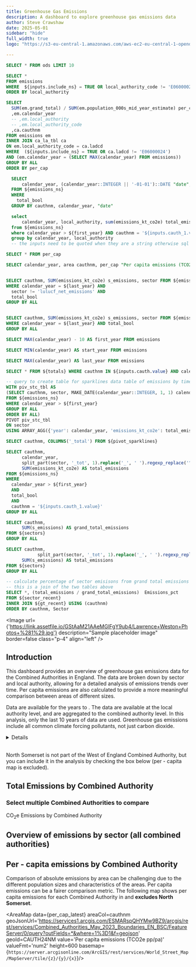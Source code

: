 ```yaml
---
title: Greenhouse Gas Emissions
description: A dashboard to explore greenhouse gas emissions data
author: Steve Crawshaw
date: 2025-05-01
sidebar: "hide"
full_width: true
logo: "https://s3-eu-central-1.amazonaws.com/aws-ec2-eu-central-1-opendatasoft-staticfileset/westofenglandca/logo?tstamp=17447082559153838"

---
```

<!-- Queries     -->

```sql epc
SELECT * FROM ods LIMIT 10

```

```sql emissions_ns
SELECT *
FROM emissions
WHERE  ${inputs.include_ns} = TRUE OR local_authority_code != 'E06000024'
ORDER BY local_authority

```

```sql per_cap_ns
SELECT 
  SUM(em.grand_total) / SUM(em.population_000s_mid_year_estimate) per_cap
  ,em.calendar_year
  -- ,em.local_authority
  -- ,em.local_authority_code
  ,ca.cauthnm
FROM emissions em
INNER JOIN ca_la_tbl ca
ON em.local_authority_code = ca.ladcd
WHERE  (${inputs.include_ns} = TRUE OR ca.ladcd != 'E06000024')
AND (em.calendar_year = (SELECT MAX(calendar_year) FROM emissions))
GROUP BY ALL
ORDER BY per_cap

```


```sql totals
  SELECT
      calendar_year, (calendar_year::INTEGER || '-01-01')::DATE "date", cauthnm, sum(emissions_kt_co2e) total_emissions_kt_co2e 
  FROM ${emissions_ns}
  WHERE 
    total_bool
  GROUP BY cauthnm, calendar_year, "date"
```


```sql la_totals
  select
      calendar_year, local_authority, sum(emissions_kt_co2e) total_emissions_kt_co2e 
  from ${emissions_ns}
  where calendar_year > ${first_year} AND cauthnm = '${inputs.cauth_1.value}' AND total_bool
  group by calendar_year, local_authority
  -- the inputs need to be quoted when they are a string otherwise sql corrupted
```

```sql per_cap_ca
SELECT * FROM per_cap
```

```sql per_cap_latest
SELECT calendar_year, area cauthnm, per_cap "Per capita emissions (TCO2e pp/pa)" FROM ${per_cap_ca} WHERE calendar_year = ${last_year}
```

```sql sectors_not_lulucf

SELECT cauthnm, SUM(emissions_kt_co2e) s_emissions, sector FROM ${emissions_ns} 
WHERE calendar_year = ${last_year} AND
  sector != 'lulucf_net_emissions' AND 
  total_bool
GROUP BY ALL

```

```sql sectors

SELECT cauthnm, SUM(emissions_kt_co2e) s_emissions, sector FROM ${emissions_ns} 
WHERE calendar_year = ${last_year} AND total_bool
GROUP BY ALL

```

```sql first_year
SELECT MAX(calendar_year) - 10 AS first_year FROM emissions
```
```sql start_year
SELECT MIN(calendar_year) AS start_year FROM emissions
```
```sql last_year
SELECT MAX(calendar_year) AS last_year FROM emissions
```


```sql cauth_select
SELECT * FROM ${totals} WHERE cauthnm IN ${inputs.cauth.value} AND calendar_year > ${first_year}
```

```sql pivot_sparklines
-- query to create table for sparklines data table of emissions by time and sector for each CA
WITH piv_stc_tbl AS
(SELECT cauthnm, sector, MAKE_DATE(calendar_year::INTEGER, 1, 1) calendar_year, SUM(emissions_kt_co2e) AS total_emissions
FROM ${emissions_ns}
WHERE calendar_year > ${first_year}
GROUP BY ALL
ORDER BY ALL)
PIVOT piv_stc_tbl
ON sector
USING ARRAY_AGG({'year': calendar_year, 'emissions_kt_co2e': total_emissions}) AS emissions_year
```

```sql sparklines_totals
SELECT cauthnm, COLUMNS('_total') FROM ${pivot_sparklines}
```

```sql sector_totals
SELECT cauthnm,
      calendar_year,
      split_part(sector, '_tot', 1).replace('_', ' ').regexp_replace('^.', substring(sector, 1, 1).upper()) Sector,
      SUM(emissions_kt_co2e) AS total_emissions
FROM ${emissions_ns}
WHERE 
  calendar_year > ${first_year} 
  AND 
  total_bool
  AND
  cauthnm = '${inputs.cauth_1.value}'
GROUP BY ALL

```

```sql gt_recent
SELECT cauthnm,
      SUM(s_emissions) AS grand_total_emissions
FROM ${sectors}
GROUP BY ALL

```

```sql sector_recent
SELECT cauthnm,
            split_part(sector, '_tot', 1).replace('_', ' ').regexp_replace('^.', substring(sector, 1, 1).upper()) Sector,
      SUM(s_emissions) AS total_emissions
FROM ${sectors}
GROUP BY ALL

```

```sql sector_perc
-- calculate percentage of sector emisisons from grand total emissions
-- this is a join of the two tables above
SELECT *, (total_emissions / grand_total_emissions)  Emissions_pct 
FROM ${sector_recent} 
INNER JOIN ${gt_recent} USING (cauthnm)
ORDER BY cauthnm, Sector

```

<Image 
    url= {'https://link.assetfile.io/GStAaM21AAeMGlFgY9ub4/Lawrence+Weston+Photos+%281%29.jpg'}
    description="Sample placeholder image"
    border=false
    class="p-4"
    align="left" />

## Introduction

This dashboard provides an overview of greenhouse gas emissions data for the Combined Authorities in England. The data are broken down by sector and local authority, allowing for a detailed analysis of emissions trends over time. Per capita emissions are also calculated to provide a more meaningful comparison between areas of different sizes.

Data are available for the years <Value data={start_year} fmt='####'/> to <Value data={last_year} fmt='####'/>.  The data are available at the local authority level, and are aggregated to the combined authority level. In this analysis, only the last 10 years of data are used.
<Note>
Greenhouse gas emissions include all common climate forcing pollutants, not just carbon dioxide.
</Note>
<Details title='Data sources'>
Data were sourced from the <Link 
    url="https://www.data.gov.uk/dataset/723c243d-2f1a-4d27-8b61-cdb93e5b10ff/local_authority_carbon_dioxide_emissions"
    label="UK Department for Business, Energy & Industrial Strategy"
    newTab=true
/>
<br>
For full reproducibility and transparency, data have been processed and stored on the <Link 
    url="https://app.motherduck.com/"
    label="Motherduck"
    newTab=true 
/> cloud database platform. If you have a motherduck account you can access the database with this code:
<blockquote class="bg-zinc-200"> ATTACH 'md:_share/mca_data/f114fbc4-b46f-4dc4-b445-f039f9121946'; </blockquote>

The <Link
    url="https://evidence.dev/"
    label="Evidence.dev"
    newTab=true/> dashboard code is available on <Link 
    url="https://github.com/stevecrawshaw/template"
    label="GitHub."
    newTab=true
/>
</Details>

<br> North Somerset is not part of the West of England Combined Authority, but you can include it in the analysis by checking the box below (per - capita map is excluded).
<p>
<Checkbox
  title="Include North Somerset"
  name="include_ns"
  checked=false
  />
</p>


## Total Emissions by Combined Authority
### Select multiple Combined Authorities to compare

<Dropdown multiple=true
data={totals}
name=cauth
value=cauthnm
title="Combined Authority"
defaultValue="West of England"/>

CO<sub>2</sub>e Emissions by Combined Authority
<BarChart
    data={cauth_select}
    title="Total emissions by year: all sectors"
    x=date
    xFmt="YYYY"
    y=total_emissions_kt_co2e
    yAxisTitle="CO2e Emissions (Kte)"
    series=cauthnm
    colorPalette=wecaPaletteNew
    width=800
    height=600/>


## Overview of emissions by sector (all combined authorities)
<DataTable 
data={sparklines_totals}
rows=all
title="Trends by aggregated sector">
<Column id=cauthnm title="Combined Authority"/>
<Column id=commercial_total_emissions_year
        title="Commercial"
        contentType=sparkarea
        sparkX=year
        sparkY=emissions_kt_co2e
        sparkColor=#590075/>

<Column id=public_sector_total_emissions_year
        title="Public Sector"
        contentType=sparkarea
        sparkX=year
        sparkY=emissions_kt_co2e
        sparkColor=#1D4F2B
        />
<Column id=domestic_total_emissions_year
        title="Domestic"
        contentType=sparkarea
        sparkX=year
        sparkY=emissions_kt_co2e
        sparkColor=#40A832
        />
<Column id=industry_total_emissions_year
        title="Industrial"
        contentType=sparkarea
        sparkX=year
        sparkY=emissions_kt_co2e
        sparkColor=#CE132D
        />
</DataTable>


<Dropdown multiple=false
data={totals}
name=cauth_1
value=cauthnm
defaultValue="West of England"
title="Combined Authority"/>

<Grid cols=2>

<LineChart
    data={la_totals}
    title="CO2e Emissions by Constituent Local Authority"
    subtitle="Total emissions by year: all sectors"
    x=calendar_year
    xFmt="####"
    y=total_emissions_kt_co2e
    yAxisTitle="CO2e Emissions (Kte)"
    series=local_authority
    colorPalette=wecaPaletteNew/>

<LineChart
    data={sector_totals}
    title="CO2e Emissions by Sector"
    x=calendar_year
    xFmt="####"
    y=total_emissions
    yAxisTitle="CO2e Emissions (Kte)"
    series=Sector
    colorPalette=wecaPaletteNew/>

</Grid>


<BarChart
  data={sector_perc}
  x=cauthnm
  xFmt="####"
  y=Emissions_pct
  series=Sector
  colorPalette=wecaPaletteNew
  title="Percentage of Grand Total Emissions by Sector"
  subtitle="Land use (LULUCF) emissions can be negative or positive"
  swapXY=true
  width=800
  height=600/>


## Per - capita emissions by Combined Authority

Comparison of absolute emissions by area can be challenging due to the different population sizes and characteristics of the areas. Per capita emissions can be a fairer comparison metric. The following map shows per capita emissions for each Combined Authority in <Value data={last_year} fmt='####'/> and **excludes North Somerset**.


<AreaMap 
    data={per_cap_latest} 
    areaCol=cauthnm
    geoJsonUrl='https://services1.arcgis.com/ESMARspQHYMw9BZ9/arcgis/rest/services/Combined_Authorities_May_2023_Boundaries_EN_BSC/FeatureServer/0/query?outFields=*&where=1%3D1&f=geojson'
    geoId=CAUTH24NM
    value='Per capita emissions (TCO2e pp/pa)'
    valueFmt='num2'
    height=600
    basemap={`https://server.arcgisonline.com/ArcGIS/rest/services/World_Street_Map/MapServer/tile/{z}/{y}/{x}`}/>

